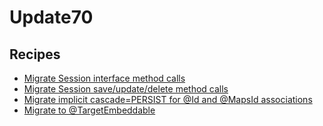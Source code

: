 # Update70

## Recipes

* [Migrate Session interface method calls](./migratesessioninterface.md)
* [Migrate Session save/update/delete method calls](./migratesessionsaveupdatedelete.md)
* [Migrate implicit cascade=PERSIST for @Id and @MapsId associations](./addcascadepersisttoidmappedassociations.md)
* [Migrate to @TargetEmbeddable](./migratetotargetembeddable.md)


